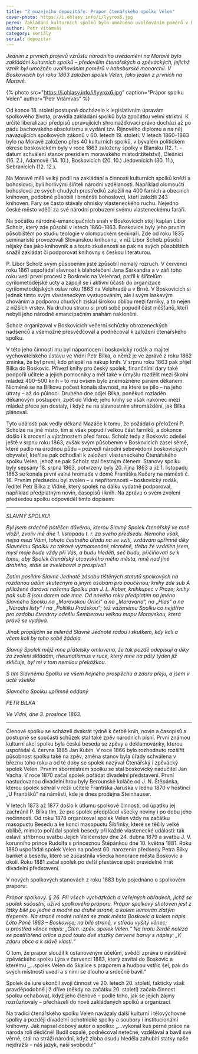 ```yaml
---
title: "Z muzejního depozitáře: Prapor čtenářského spolku Velen"
cover-photo: https://i.ohlasy.info/i/lyyrox6.jpg
perex: Zakládání kulturních spolků bylo umožněno uvolňováním poměrů v habsburské monarchii. V Boskovicích byl roku 1863 založen spolek Velen, jako jeden z prvních na Moravě.
author: Petr Vítámvás
category: seriály
serial: depozitar
---
```


*Jedním z prvních projevů vzrůstu národního uvědomění na Moravě bylo zakládání kulturních spolků – především čtenářských a zpěváckých, jejichž vznik byl umožněn uvolňováním poměrů v habsburské monarchii. V Boskovicích byl roku 1863 založen spolek Velen, jako jeden z prvních na Moravě.*

{% photo src="https://i.ohlasy.info/i/lyyrox6.jpg" caption="Prápor spolku Velen" author="Petr Vítámvás" %}

Od konce 18. století postupně docházelo k legislativním úpravám spolkového života, pravidla zakládání spolků byla zpočátku velmi striktní. K určité liberalizaci předpisů upravujících shromažďovací právo dochází až po pádu bachovského absolutismu a vydání tzv. Říjnového diplomu a na něj navazujících spolkových zákonů v 60. letech 19. století. V letech 1860–1863 bylo na Moravě založeno přes 40 kulturních spolků, v bývalém politickém okrese boskovickém byly v roce 1863 založeny spolky v Blansku (12. 1. – datum schválení stanov prezidiem moravského místodržitelství), Olešnici (16. 2.), Adamově (14. 10.), Boskovicích (20. 10.) Jedovnicích (30. 11.), Sebranicích (12. 12.).

Na Moravě měli velký podíl na zakládání a činnosti kulturních spolků kněží a bohoslovci, byli horlivými šiřiteli národní vzdělanosti. Například olomoučtí bohoslovci ze svých chudých prostředků založili na 400 farních a obecních knihoven, podobně působili i brněnští bohoslovci, kteří založili 243 knihoven. Fary se často stávaly ohnisky vlasteneckého ruchu. Nejedno české město vděčí za své národní probuzení svému vlasteneckému faráři. 

Na počátku národně-emancipačních snah v Boskovicích stojí kaplan Libor Scholz, který zde působil v letech 1860–1863. Boskovice byly jeho prvním působištěm po studiu teologie v olomouckém semináři. Zde od roku 1835 seminaristé provozovali Slovanskou knihovnu, v níž Libor Scholz působil nějaký čas jako knihovník a s touto zkušeností se pak na svých působištích snažil zakládat či podporovat knihovny s českou literaturou.

P. Libor Scholz svým působením jistě způsobil nemalý rozruch. V červenci roku 1861 uspořádal slavnost k blahořečení Jana Sarkandra a v září toho roku vedl první procesí z Boskovic na Velehrad, patřil k šiřitelům cyrilometodějské úcty a zapojil se i aktivní účastí do organizace cyrilometodějských oslav roku 1863 na Velehradě a v Brně. V Boskovicích si jednak tímto svým vlasteneckým vystupováním, ale i svým laskavým chováním a podporou chudých získal širokou oblibu mezi farníky, a to nejen z nižších vrstev. Na druhou stranu si proti sobě popudil část měšťanů, kteří nebyli jeho národně emancipačním snahám nakloněni. 

Scholz organizoval v Boskovicích večerní schůzky obrozeneckých nadšenců a všemožně přesvědčoval a podněcoval k založení čtenářského spolku. 

V této jeho činnosti mu byl nápomocen i boskovický rodák a majitel vychovatelského ústavu ve Vídni Petr Bílka, o němž je ve zprávě z roku 1862 zmínka, že byl první, kdo přispěl na nákup knih. V srpnu roku 1863 pak přijel Bílka do Boskovic. Přivezl knihy pro český spolek, finančními dary také podpořil učitele a jejich pomocníky a měl také v úmyslu rozdělit mezi školní mládež 400–500 knih – to mu ovšem bylo znemožněno panem děkanem. Nicméně se na Bílkovu počest konala slavnost, na které se pilo – na jeho útraty – až do půlnoci. Druhého dne odjel Bílka, poněkud rozladěn děkanovým postupem, zpět do Vídně; jeho knihy se však nakonec mezi mládež přece jen dostaly, i když ne na slavnostním shromáždění, jak Bílka plánoval.

Tyto události pak vedly děkana Mazáče k tomu, že požádal o přeložení P. Scholze na jiné místo, tím si však popudil velkou část farníků, a dokonce došlo i k srocení a výtržnostem před farou. Scholz tedy z Boskovic odešel ještě v srpnu roku 1863, avšak svým působením v Boskovicích zasel sémě, které padlo na úrodnou půdu – pozvedl národní sebevědomí boskovických obyvatel, kteří se pak odhodlali k založení vlasteneckého Čtenářského spolku Velen, jehož se pak Scholz stal čestným členem. Stanovy spolku byly sepsány 18. srpna 1863, potvrzeny byly 20. října 1863 a již 1. listopadu 1863 se konala první valná hromada v domě Františka Kučery na náměstí č. 16. Prvním předsedou byl zvolen – v nepřítomnosti – boskovický rodák, ředitel Petr Bílka z Vídně, který spolek na dálku vydatně podporoval, například předplatným novin, časopisů i knih. Na zprávu o svém zvolení předsedou spolku odpověděl tímto dopisem:

---

*SLAVNÝ SPOLKU!*

*Byl jsem srdečně potěšen důvěrou, kterou Slavný Spolek čtenářský ve mně vložil, zvoliv mě dne 1. listopadu t. r. za svého předsedu. Nemoha však, nejsa mezi Vámi, tohoto čestného úřadu na se vzíti, vzdávám upřímné díky Slavnému Spolku za takové vyznamenání; nicméně, třeba že vzdálen jsem, mysl moje bude vždy při Vás, a budu hleděti, seč budu, přičiňovati se k tomu, aby Spolek čtenářský otcovského mého města, mně nad jiné drahého, stále se zveleboval a prospíval!*

*Zatím posílám Slavné Jednotě zásobu tištěných statutů spolkových na rozdanou údům skutečným a jiným osobám pro poučenou; knihy zde sub A přiložené daroval našemu Spolku pan J. L. Kober, knihkupec v Praze; knihy pak sub B jsou darem ode mne. Od nového roku předplatím na jméno Slavného Spolku na „Moravskou Orlici“ a na „Moravana“, na „Hlas“ a na „Národní listy“ i na „Politiku Pražskou“; též váženému Spolku co nejdříve pro ozdobu čtenárny odešlu Šemberovu velkou mapu Moravskou, která právě se vydává.*

*Jinak propůjčím se milerád Slavné Jednotě radou i skutkem, kdy koli a včem koli by toho sobě žádala.*

*Slavný Spolek mějž mne přátelsky omluvena, že tak pozdě odepisuji a díky za zvolení skládám; rheumatismus v ruce, který mne na pátý týden již skličuje, byl mi v tom nemilou překážkou.*

*S tím Slavnému Spolku ve všem hojného prospěchu a zdaru přeju, a jsem v úctě všeliké*

*Slavného Spolku upřímně oddaný*

*PETR BILKA*

*Ve Vídni, dne 3. prosince 1863.*

---

Členové spolku se scházeli dvakrát týdně k četbě knih, novin a časopisů a postupně se součástí schůzek stal také zpěv národních písní. První známou kulturní akcí spolku byla česká beseda se zpěvy a deklamovánky, kterou uspořádal 4. června 1865 Jan Kubín. V roce 1866 bylo rozhodnuto rozšířit působnost spolku také na zpěv, změna stanov byla úřady schválena v březnu toho roku a od té doby se spolek nazýval Čtenářský i zpěvácký spolek Velen. Prvním sbormistrem spolku se stal boskovický nadučitel Jan Vacha. V roce 1870 začal spolek pořádat divadelní představení. První nastudovanou divadelní hrou byly Berounské koláče od J. N. Štěpánka, kterou spolek sehrál v režii učitele Františka Jaruška v lednu 1870 v hostinci „U Františků“ na náměstí, kde je dnes prodejna Steinhauser.

V letech 1873 až 1877 došlo k útlumu spolkové činnosti, od úpadku jej zachránil P. Bílka tím, že pro spolek předplácel všecky noviny i po dobu jeho nečinnosti. Od roku 1878 organizoval spolek Velen vždy na začátku masopustu Besedu a ke konci masopustu Šibřinky, které se těšily velké oblibě, mimoto pořádal spolek besedy při každé vlastenecké události: tak oslavil stříbrnou svatbu Jejich Veličenstev dne 24. dubna 1879 a svatbu J. V. korunního prince Rudolfa s princeznou Štěpánkou dne 10. května 1881. Roku 1880 uspořádal spolek Velen na počest 60. narozenin předsedy Petra Bílky banket a besedu, které se zúčastnila všecka honorace města Boskovic a okolí. Roku 1881 začal spolek po delší přestávce opět pravidelně hrát divadelní představení.

V nových spolkových stanovách z roku 1883 bylo pojednáno o spolkovém praporu:

*Prápor spolkový. § 26. Při všech vycházkách a veřejných obřadech, jichž se spolek súčastní, užívá spolkového práporu. Prápor spolkový shotoven jest z látky bílé po jedné a modré po druhé straně, a kolem lemován zlatým třepením. Na straně modré nalézá se znak města Boskovic a kolem nápis: Léta Páně 1863 – Boskovice; na bílé straně, v středu vyšitý věnec; u prostřed věnce nápis: „Čten.-zpěv. spolek Velen.“ Na hrotu žerdě nalézá se postříbřená orlice a pod touto dvě stužky červené barvy s nápisy: „K zdaru obce a k slávě vlasti.“*

O tom, že prapor sloužil k ustanoveným účelům, svědčí zpráva o návštěvě zpěváckého spolku Lýra v červenci 1883, který zavítal do Boskovic a kterému „…spolek Velen do Skalice s praporem a hudbou vstříc šel, pak do svých místností uvedl a s nimi se dlouho a srdečně bavil.“ 

Spolek de iure ukončil svoji činnost ve 20. letech 20. století, fakticky však pravděpodobně již dříve (někdy na začátku 20. století) začala činnost spolku ochabovat, když jeho členové – podle toho, jak se jejich zájmy rozrůzňovaly – přecházeli do nově zakládaných spolků a organizací.

Na tradici čtenářského spolku Velen navázaly další kulturní i tělovýchovné spolky a později divadelní ochotnické spolky a soubory i institucionální knihovny. Jak napsal dobový autor o spolku: „…vykonal kus perné práce na národa roli dědičné! Budil ospalé, podněcoval netečné, vzdělával a bavil své věrné, stál na stráži národní, když zloba osudu hleděla zahubiti statky naše nejdražší – náš jazyk, naši svobodu!“
